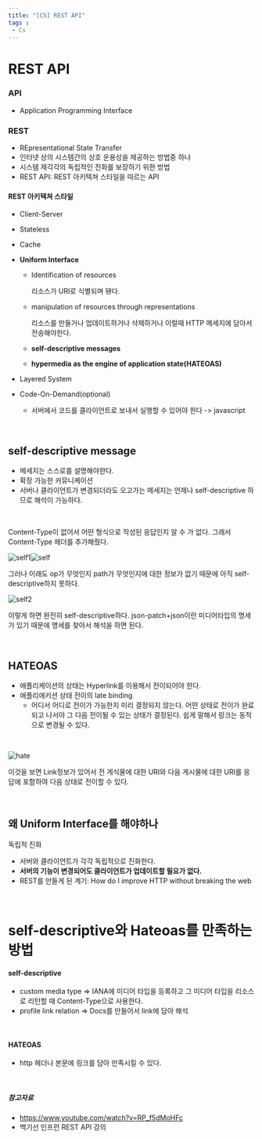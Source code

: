 ```yaml
---
title: "[CS] REST API"
tags : 
 - Cs
---
```




# REST API

### API

* Application Programming Interface

### REST

* REpresentational State Transfer
* 인터넷 상의 시스템간의 상호 운용성을 제공하는 방법중 하나
* 시스템 제각각의 독립적인 진화를 보장하기 위한 방법
* REST API: REST 아키텍쳐 스타일을 따르는 API

#### REST 아키텍쳐 스타일

* Client-Server

* Stateless

* Cache

* **Uniform Interface**

  * Identification of resources

    리소스가 URI로 식별되며 됀다.

  * manipulation of resources through representations

    리소스를 만들거나 업데이트하거나 삭제하거나 이럴때 HTTP 메세지에 담아서 전송해야한다.

  * **self-descriptive messages**

  * **hypermedia as the engine of application state(HATEOAS)**

* Layered System

* Code-On-Demand(optional)

  * 서버에서 코드를 클라이언트로 보내서 실행할 수 있어야 한다 -> javascript

<br/>

## self-descriptive message

*	메세지는 스스로를 설명해야한다.
*	확장 가능한 커뮤니케이션
  *	서버나 클라이언트가 변경되더라도 오고가는 메세지는 언제나 self-descriptive 하므로 해석이 가능하다.

<br/>

Content-Type이 없어서 어떤 형식으로 작성된 응답인지 알 수 가 없다. 그래서 Content-Type 헤더를 추가해줬다.

![self1](https://user-images.githubusercontent.com/46040824/104153388-98434280-5425-11eb-8f1d-2346d36e5ee6.JPG)![self](https://user-images.githubusercontent.com/46040824/104153389-99746f80-5425-11eb-973d-5e65d841df3d.JPG)

그러나 이래도 op가 무엇인지 path가 무엇인지에 대한 정보가 없기 때문에 아직 self-descriptive하지 못하다.
<br/>

![self2](https://user-images.githubusercontent.com/46040824/104153618-25869700-5426-11eb-8a69-87750078ff7d.JPG)

이렇게 하면 완전히 self-descriptive하다. json-patch+json이란 미디어타입의 명세가 있기 때문에 명세를 찾아서 해석을 하면 된다.

<br/>

## HATEOAS

* 애플리케이션의 상태는 Hyperlink를 이용해서 전이되어야 한다.
* 애플리에키션 상태 전이의 late binding
  * 어디서 어디로 전이가 가능한지 미리 결정되지 않는다. 어떤 상태로 전이가 완료되고 나서야 그 다음 전이될 수 있는 상태가 결정된다. 쉽게 말해서 링크는 동적으로 변경될 수 있다.

<br/>

![hate](https://user-images.githubusercontent.com/46040824/104157176-faa04100-542d-11eb-9f94-6a53306b67f8.JPG)

이것을 보면 Link정보가 있어서 전 게식물에 대한 URI와 다음 게시물에 대한 URI를 응답에 포함하여 다음 상태로 전이할 수 있다.

<br/>

## 왜 **Uniform Interface**를 해야하나

독립적 진화

* 서버와 클라이언트가 각각 독립적으로 진화한다.
* **서버의 기능이 변경되어도 클라이언트가 업데이트할 필요가 없다.**
* REST를 만들게 된 계기: How do I improve HTTP without breaking the web

<br/>

# self-descriptive와 Hateoas를 만족하는 방법

#### self-descriptive

*	custom media type => IANA에 미디어 타입을 등록하고 그 미디어 타입을 리소스로 리턴할 때 Content-Type으로 사용한다.
*	profile link relation => Docs를 만들어서 link에 담아 해석

<br/>

#### HATEOAS

* http 헤더나 본문에 링크를 담아 만족시킬 수 있다.

<br/>

##### 참고자료

* https://www.youtube.com/watch?v=RP_f5dMoHFc
* 백기선 인프런 REST API 강의

